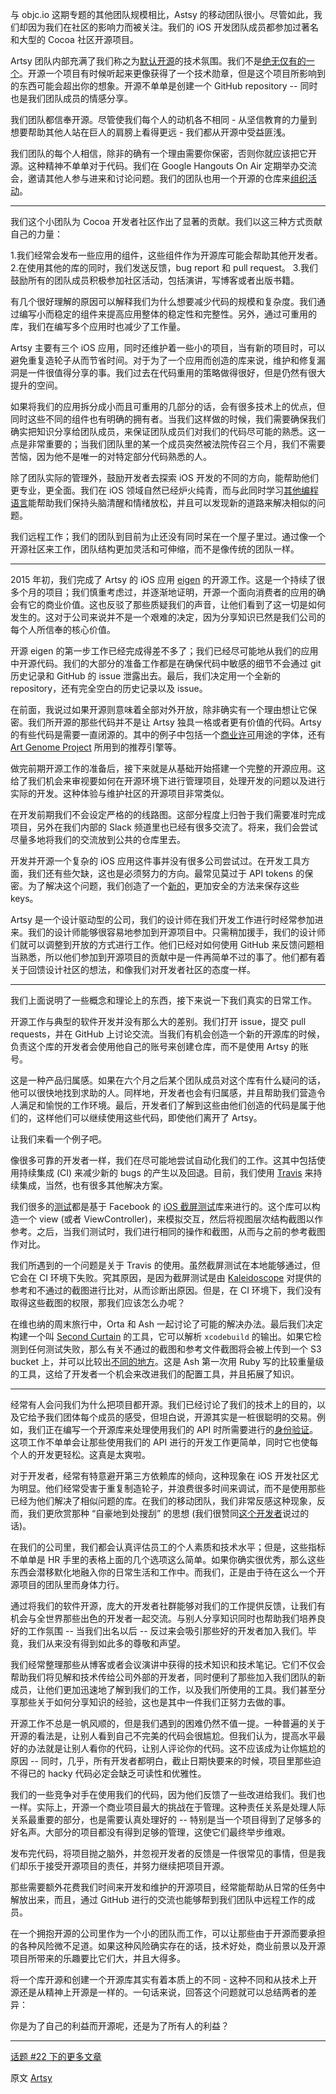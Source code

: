 与 objc.io 这期专题的其他团队规模相比，Astsy 的移动团队很小。尽管如此，我们却因为我们在社区的影响力而被关注。我们的 iOS 开发团队成员都参加过著名和大型的 Cocoa 社区开源项目。

Artsy 团队内部充满了我们称之为[默认开源](http://code.dblock.org/2015/02/09/becoming-open-source-by-default.html)的技术氛围。我们不是[绝无仅有的一个](http://todogroup.org/blog/why-we-run-an-open-source-program-walmart-labs/)。开源一个项目有时候听起来更像获得了一个技术勋章，但是这个项目所影响到的东西可能会超出你的想象。开源不单单是创建一个 GitHub repository -- 同时也是我们团队成员的情感分享。

我们团队都信奉开源。尽管使我们每个人的动机各不相同 - 从坚信教育的力量到想要帮助其他人站在巨人的肩膀上看得更远 - 我们都从开源中受益匪浅。

我们团队的每个人相信，除非的确有一个理由需要你保密，否则你就应该把它开源。这种精神不单单对于代码。我们在 Google Hangouts On Air 定期举办交流会，邀请其他人参与进来和讨论问题。我们的团队也用一个开源的仓库来[组织活动](https://github.com/artsy/mobile)。

--------

我们这个小团队为 Cocoa 开发者社区作出了显著的贡献。我们以这三种方式贡献自己的力量：

1.我们经常会发布一些应用的组件，这些组件作为开源库可能会帮助其他开发者。
2.在使用其他的库的同时，我们发送反馈，bug report 和 pull request。
3.我们鼓励所有的团队成员积极参加社区活动，包括演讲，写博客或者出版书籍。

有几个很好理解的原因可以解释我们为什么想要减少代码的规模和复杂度。我们通过编写小而稳定的组件来提高应用整体的稳定性和完整性。另外，通过可重用的库，我们在编写多个应用时也减少了工作量。

Artsy 主要有三个 iOS 应用，同时还维护着一些小的项目，当有新的项目时，可以避免重复造轮子从而节省时间。对于为了一个应用而创造的库来说，维护和修复漏洞是一件很值得分享的事。我们过去在代码重用的策略做得很好，但是仍然有很大提升的空间。

如果将我们的应用拆分成小而且可重用的几部分的话，会有很多技术上的优点，但同时这些不同的组件也有明确的拥有者。当我们这样做的时候，我们需要确保我们确实把知识分享给团队成员，来保证团队成员们对我们的代码尽可能的熟悉。这一点是非常重要的；当我们团队里的某一个成员突然被法院传召三个月，我们不需要苦恼，因为他不是唯一的对特定部分代码熟悉的人。

除了团队实际的管理外，鼓励开发者去探索 iOS 开发的不同的方向，能帮助他们更专业，更全面。我们在 iOS 领域自然已经炉火纯青，而与此同时学习[其他编程语言](https://github.com/orta/cocoapods-keys/pull/31)能帮助我们保持头脑清醒和情绪放松，并且可以发现新的道路来解决相似的问题。

我们远程工作；我们的团队到目前为止还没有同时呆在一个屋子里过。通过像一个开源社区来工作，团队结构更加灵活和可伸缩，而不是像传统的团队一样。

--------

2015 年初，我们完成了 Artsy 的 iOS 应用 [eigen](http://github.com/artsy/eigen) 的开源工作。这是一个持续了很多个月的项目；我们慎重考虑过，并逐渐地证明，开源一个面向消费者的应用的确会有它的商业价值。这也反驳了那些质疑我们的声音，让他们看到了这一切是如何发生的。这对于公司来说并不是一个艰难的决定，因为分享知识已然是我们公司的每个人所信奉的核心价值。

开源 eigen 的第一步工作已经完成得差不多了；我们已经尽可能地从我们的应用中开源代码。我们的大部分的准备工作都是在确保代码中敏感的细节不会通过 git 历史记录和 GitHub 的 issue 泄露出去。最后，我们决定用一个全新的 repository，还有完全空白的历史记录以及 issue。

在前面，我说过如果开源则意味着全部对外开放，除非确实有一个理由想让它保密。我们所开源的那些代码并不是让 Artsy 独具一格或者更有价值的代码。Artsy 的有些代码是需要一直闭源的。其中的例子中包括一个[商业许可](https://github.com/artsy/eigen/blob/e52f3e1fa30f7bae6fb1d6332f37e5309463df41/Podfile#L63-L67)用途的字体，还有 [Art Genome Project](https://www.artsy.net/theartgenomeproject) 所用到的推荐引擎等。

做完前期开源工作的准备后，接下来就是从基础开始搭建一个完整的开源应用。这给了我们机会来审视要如何在开源环境下进行管理项目，处理开发的问题以及进行实际的开发。这种体验与维护社区的开源项目非常类似。

在开发前期我们不会设定严格的的线路图。这部分程度上归咎于我们需要准时完成项目，另外在我们内部的 Slack 频道里也已经有很多交流了。将来，我们会尝试尽量多地将我们的交流放到公共的仓库里去。

开发并开源一个复杂的 iOS 应用这件事并没有很多公司尝试过。在开发工具方面，我们还有些欠缺，这也是必须努力的方向。最常见莫过于 API tokens 的保密。为了解决这个问题，我们创造了一个[新的](https://github.com/orta/cocoapods-keys)，更加安全的方法来保存这些 keys。

Artsy 是一个设计驱动型的公司，我们的设计师在我们开发工作进行时经常参加进来。我们的设计师能够很容易地参加到开源项目中。只需稍加援手，我们的设计师们就可以调整到开放的方式进行工作。他们已经对如何使用 GitHub 来反馈问题相当熟悉，所以他们参加到开源项目的贡献中是一件再简单不过的事了。他们都有着关于回馈设计社区的想法，和像我们对开发者社区的态度一样。

--------

我们上面说明了一些概念和理论上的东西，接下来说一下我们真实的日常工作。

开源工作与典型的软件开发并没有那么大的差别。我们打开 issue，提交 pull requests，并在 GitHub 上讨论交流。当我们有机会创造一个新的开源库的时候，负责这个库的开发者会使用他自己的账号来创建仓库，而不是使用 Artsy 的账号。

这是一种产品归属感。如果在六个月之后某个团队成员对这个库有什么疑问的话，他可以很快地找到求助的人。同样地，开发者也会有归属感，并且帮助我们营造令人满足和愉悦的工作环境。最后，开发者们了解到这些由他们创造的代码是属于他们的，这样他们可以继续使用这些代码，即使他们离开了 Artsy。

让我们来看一个例子吧。

像很多可靠的开发者一样，我们在尽可能地尝试自动化我们的工作。这其中包括使用持续集成 (CI) 来减少新的 bugs 的产生以及回退。目前，我们使用 [Travis](https://travis-ci.org/) 来持续集成，当然，也有很多其他解决方案。

我们很多的[测试](https://github.com/artsy/eigen/tree/master/Artsy%20Tests)都是基于 Facebook 的 [iOS 截屏测试](https://github.com/facebook/ios-snapshot-test-case)库来进行的。这个库可以构造一个 view (或者 ViewController)，来模拟交互，然后将视图层次结构截图以作参考。之后，当我们测试时，我们进行相同的操作和截图，从而与之前的参考截图作对比。

我们所遇到的一个问题是关于 Travis 的使用。虽然截屏测试在本地能够通过，但它会在 CI 环境下失败。究其原因，是因为截屏测试是由 [Kaleidoscope](http://www.kaleidoscopeapp.com/) 对提供的参考和不通过的截图进行比对，从而诊断出原因。但是，在 CI 环境下，我们没有取得这些截图的权限，那我们应该怎么办呢？

在维也纳的周末旅行中，Orta 和 Ash 一起讨论了可能的解决办法。最后我们决定构建一个叫 [Second Curtain](https://github.com/ashfurrow/second_curtain) 的工具，它可以解析 `xcodebuild` 的输出。如果它检测到任何测试失败，那么有关不通过的截图和参考文件截图将会被上传到一个 S3 bucket 上，并可以比较出[不同的地方](https://eigen-ci.s3.amazonaws.com/snapshots/50119516/index.html)。这是 Ash 第一次用 Ruby 写的比较重量级的工具，这给了开发者一个机会来改进我们的配置工具，并且拓展了知识。

--------

经常有人会问我们为什么把项目都开源。我们已经讨论了我们的技术上的目的，以及它给予我们团体每个成员的感受，但坦白说，开源其实是一桩很聪明的交易。例如，我们正在编写一个开源库来处理使用我们的 API 时所需要进行的[身份验证](https://github.com/artsy/Artsy_Authentication)。这项工作不单单会让那些使用我们的 API 进行的开发工作更简单，同时它也使每个人的开发更轻松。这真是太爽啦。

对于开发者，经常有特意避开第三方依赖库的倾向，这种现象在 iOS 开发社区尤为明显。他们经常受害于重复制造轮子，并浪费很多时间来调试，而不是使用那些已经为他们解决了相似问题的库。在我们的移动团队，我们非常反感这种现象，反而，我们更欣赏那种 “自豪地到处搜刮” 的思想 (我们很赞同[这个开发者](https://twitter.com/jasonbrennan)说过的话)。

在我们的公司里，我们都会认真评估员工的个人素质和技术水平；但是，这些指标不单单是 HR 手里的表格上面的几个选项这么简单。如果你确实很优秀，那么这些东西会潜移默化地融入你的日常生活和工作中。而我们，正是由于待在这么一个开源项目的团队里而身体力行。

通过将我们的软件开源，庞大的开发者社群能够对我们的工作提供反馈，让我们有机会与全世界那些出色的开发者一起交流。与别人分享知识同时也帮助我们培养良好的工作氛围 -- 当我们出名以后 -- 反过来会吸引那些好的开发者加入我们。毕竟，我们从来没有得到如此多的尊敬和声望。

我们经常整理那些从博客或者会议演讲中获得的技术知识和技术笔记。它们不仅会帮助我们将见解和技术传给公司外部的开发者，同时便利了那些加入我们团队的新成员，让他们更加迅速地了解到我们的工作，以及我们所使用的工具。我们甚至分享那些关于如何分享知识的经验，这也是其中一件我们正努力去做的事。

开源工作不总是一帆风顺的，但是我们遇到的困难仍然不值一提。一种普遍的关于开源的看法是，让别人看到自己不完美的代码会很尴尬。但我们认为，提高水平最好的办法就是让别人看你的代码，让别人评论你的代码。这不应该成为让你尴尬的原因 -- 同时，几乎，所有开发者都明白，截止日期快要来的时候，项目里那些迫不得已的 hacky 代码必定会缺乏可读性和优雅性。

我们的一些竞争对手在使用我们的代码，因为他们反馈了一些改进给我们。我们也一样。实际上，开源一个商业项目最大的挑战在于管理。这种责任关系是处理人际关系最重要的部分，也是需要认真处理好的 -- 特别是当一个项目得到了足够多的好名声。大部分的项目都没有得到足够的管理，这使它们最终举步维艰。

发布完代码，将项目抛之脑外，并忽视开发者的反馈是一件很常见的事情，但是我们却乐于接受开源项目的责任，并努力继续把项目开源。

那些需要额外花费我们时间来开发和维护的开源项目，经常能帮助从日常的任务中解放出来，而且，通过 GitHub 进行的交流也能够帮到我们团队中远程工作的成员。

在一个拥抱开源的公司里作为一个小的团队而工作，可以让那些由于开源而要承担的各种风险微不足道。如果这种风险确实存在的话，技术好处，商业前景以及开源项目所带来的乐趣要比它们大，并且大得多。

将一个库开源和创建一个开源库其实有着本质上的不同 - 这种不同和从技术上开源还是从精神上开源是一样的。一句话来说，回答这个问题就可以总结两者的差异：

你是为了自己的利益而开源呢，还是为了所有人的利益？

---

[话题 #22 下的更多文章](http://objccn.io/issue-22)

原文 [Artsy](http://www.objc.io/issue-22/artsy.html)

